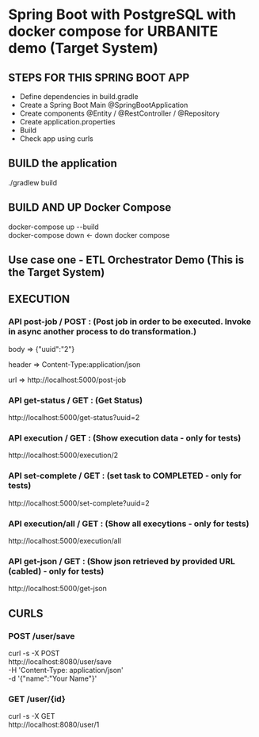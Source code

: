# Spring Boot with PostgreSQL with docker compose for URBANITE demo (Target System)
## STEPS FOR THIS SPRING BOOT APP
- Define dependencies in build.gradle
- Create a Spring Boot Main @SpringBootApplication
- Create components @Entity / @RestController / @Repository
- Create application.properties
- Build 
- Check app using curls 

## BUILD the application 
./gradlew build   

## BUILD AND UP Docker Compose 
docker-compose up --build   
docker-compose down <- down docker compose     

## Use case one - ETL Orchestrator Demo (This is the Target System)
## EXECUTION

### API post-job  / POST : (Post job in order to be executed. Invoke in async another process to do transformation.)
body => {"uuid":"2"}  

header => Content-Type:application/json

url => http://localhost:5000/post-job   

### API get-status / GET : (Get Status)
http://localhost:5000/get-status?uuid=2

### API execution / GET : (Show execution data - only for tests)
http://localhost:5000/execution/2   

### API set-complete / GET : (set task to COMPLETED - only for tests) 
http://localhost:5000/set-complete?uuid=2 

### API execution/all / GET : (Show all execytions - only for tests)
http://localhost:5000/execution/all

### API get-json  / GET : (Show json retrieved by provided URL (cabled)  - only for tests)
http://localhost:5000/get-json

 

## CURLS 

### POST /user/save 
curl -s -X POST \
  http://localhost:8080/user/save \
  -H 'Content-Type: application/json' \
  -d '{"name":"Your Name"}'


### GET /user/{id}
curl -s -X GET \
  http://localhost:8080/user/1 
  
  